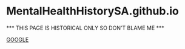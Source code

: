# MentalHealthHistorySA.github.io

*** THIS PAGE IS HISTORICAL ONLY SO DON'T BLAME ME ***

[GOOGLE](http://google.com)
